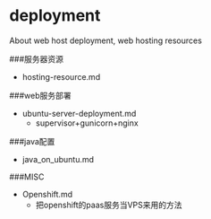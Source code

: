 deployment
==========

About web host deployment, web hosting resources


###服务器资源
* hosting-resource.md

###web服务部署
* ubuntu-server-deployment.md
  * supervisor+gunicorn+nginx

###java配置
* java_on_ubuntu.md

###MISC
* Openshift.md
  * 把openshift的paas服务当VPS来用的方法
